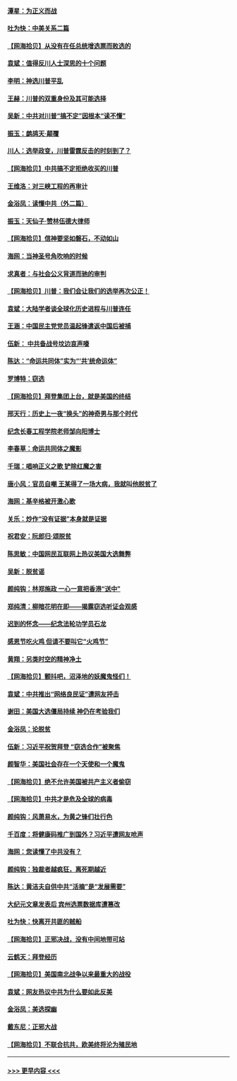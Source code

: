 #### [潭星：为正义而战](../pages/nsc993/n12600926.md?t=12072002) 
#### [吐为快：中美关系二篇](../pages/nsc993/n12600908.md?t=12072002) 
#### [【网海拾贝】从没有在任总统增选票而败选的](../pages/nsc993/n12600435.md?t=12072002) 
#### [袁斌：值得反川人士深思的十个问题](../pages/nsc993/n12600332.md?t=12072002) 
#### [李明：神选川普平乱](../pages/nsc993/n12599751.md?t=12072002) 
#### [王赫：川普的双重身份及其可能选择](../pages/nsc993/n12599723.md?t=12072002) 
#### [吴新：中共对川普“搞不定”因根本“读不懂”](../pages/nsc993/n12599502.md?t=12072002) 
#### [振玉：鹧鸪天‧颠覆](../pages/nsc993/n12599494.md?t=12072002) 
#### [川人：选举政变，川普雷霆反击的时刻到了？](../pages/nsc993/n12599291.md?t=12072002) 
#### [【网海拾贝】中共搞不定拒绝收买的川普](../pages/nsc993/n12598955.md?t=12072002) 
#### [王维洛：对三峡工程的再审计](../pages/nsc993/n12598436.md?t=12072002) 
#### [金浴凤：读懂中共（外二篇）](../pages/nsc993/n12597943.md?t=12072002) 
#### [振玉：天仙子‧赞林伍德大律师](../pages/nsc993/n12597929.md?t=12072002) 
#### [【网海拾贝】信神要坚如磐石，不动如山](../pages/nsc993/n12597901.md?t=12072002) 
#### [海网：当神圣号角吹响的时候](../pages/nsc993/n12595891.md?t=12072002) 
#### [求真者：与社会公义背道而驰的审判](../pages/nsc993/n12595868.md?t=12072002) 
#### [【网海拾贝】川普：我们会让我们的选举再次公正！](../pages/nsc993/n12594930.md?t=12072002) 
#### [袁斌：大陆学者谈全球化历史进程与川普连任](../pages/nsc993/n12594690.md?t=12072002) 
#### [王涵：中国民主党党员温起锋遣返中国后被捕](../pages/nsc993/n12594540.md?t=12072002) 
#### [伍新： 中共备战号坟边哀声嚎](../pages/nsc993/n12593086.md?t=12072002) 
#### [陈达：“命运共同体”实为“‘共’统命运体”](../pages/nsc993/n12590865.md?t=12072002) 
#### [罗博特：窃选](../pages/nsc993/n12590619.md?t=12072002) 
#### [【网海拾贝】拜登集团上台，就是美国的终结](../pages/nsc993/n12589725.md?t=12072002) 
#### [邢天行：历史上一夜“换头”的神奇男与那个时代](../pages/nsc993/n12589424.md?t=12072002) 
#### [纪念长春工程学院老师邹向阳博士](../pages/nsc993/n12585390.md?t=12072002) 
#### [李春草：命运共同体之魔影](../pages/nsc993/n12585026.md?t=12072002) 
#### [千瑞：唱响正义之歌 铲除红魔之害](../pages/nsc993/n12585002.md?t=12072002) 
#### [唐小风：官员自嘲 王某得了一场大病，我就叫他脱贫了](../pages/nsc993/n12584981.md?t=12072002) 
#### [海网：基辛格被开激心歌](../pages/nsc993/n12584946.md?t=12072002) 
#### [关乐：炒作“没有证据”本身就是证据](../pages/nsc993/n12583146.md?t=12072002) 
#### [祝君安：阮郎归‧颂脱贫](../pages/nsc993/n12583119.md?t=12072002) 
#### [陈思敏：中国网民互联网上热议美国大选舞弊](../pages/nsc993/n12582845.md?t=12072002) 
#### [吴新：脱贫谣](../pages/nsc993/n12580839.md?t=12072002) 
#### [颜纯钩：林郑施政 一心一意把香港“送中”](../pages/nsc993/n12580805.md?t=12072002) 
#### [郑纯清：柳暗花明在即——揭露窃选听证会观感](../pages/nsc993/n12580795.md?t=12072002) 
#### [迟到的怀念——纪念法轮功学员石龙](../pages/nsc993/n12580245.md?t=12072002) 
#### [感恩节吃火鸡  但请不要叫它“火鸡节”](../pages/nsc993/n12580252.md?t=12072002) 
#### [黄翔：另类时空的精神净土](../pages/nsc993/n12578638.md?t=12072002) 
#### [【网海拾贝】颤抖吧，沼泽地的妖魔鬼怪们！](../pages/nsc993/n12578552.md?t=12072002) 
#### [袁斌：中共推出“网络良民证”遭网友抨击](../pages/nsc993/n12578511.md?t=12072002) 
#### [谢田：美国大选僵局持续 神仍在考验我们](../pages/nsc993/n12577432.md?t=12072002) 
#### [金浴凤：论脱贫](../pages/nsc993/n12576386.md?t=12072002) 
#### [伍新：习近平祝贺拜登 “窃选合作”被聚焦](../pages/nsc993/n12576358.md?t=12072002) 
#### [颜智华：美国社会存在一个天使和一个魔鬼](../pages/nsc993/n12574299.md?t=12072002) 
#### [【网海拾贝】绝不允许美国被共产主义者偷窃](../pages/nsc993/n12573396.md?t=12072002) 
#### [【网海拾贝】中共才是危及全球的病毒](../pages/nsc993/n12571204.md?t=12072002) 
#### [颜纯钩：风萧易水，为黄之锋们壮行色](../pages/nsc993/n12571487.md?t=12072002) 
#### [千百度：将健康码推广到国外？习近平遭网友呛声](../pages/nsc993/n12570808.md?t=12072002) 
#### [海网：您读懂了中共没有？](../pages/nsc993/n12570487.md?t=12072002) 
#### [颜纯钩：独裁者越疯狂，离死期越近](../pages/nsc993/n12569055.md?t=12072002) 
#### [陈达：黄洁夫自供中共“活摘”是“发展需要”](../pages/nsc993/n12568541.md?t=12072002) 
#### [大纪元文章发表后 宾州选票数据库遭篡改](../pages/nsc993/n12568105.md?t=12072002) 
#### [吐为快：快离开共匪的贼船](../pages/nsc993/n12568462.md?t=12072002) 
#### [【网海拾贝】正邪决战，没有中间地带可站](../pages/nsc993/n12568439.md?t=12072002) 
#### [云鹤天：拜登经历](../pages/nsc993/n12567294.md?t=12072002) 
#### [【网海拾贝】美国南北战争以来最重大的战役](../pages/nsc993/n12567247.md?t=12072002) 
#### [袁斌：网友热议中共为什么要如此反美](../pages/nsc993/n12567162.md?t=12072002) 
#### [金浴凤：美选探幽](../pages/nsc993/n12567147.md?t=12072002) 
#### [戴东尼：正邪大战](../pages/nsc993/n12567033.md?t=12072002) 
#### [【网海拾贝】不联合抗共，欧美终将沦为殖民地](../pages/nsc993/n12565068.md?t=12072002) 

----
#### [ >>> 更早内容 <<< ](../indexes/nsc993-earlier.md)
